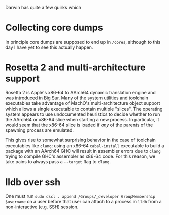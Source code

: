 Darwin has quite a few quirks which 

# Collecting core dumps

In principle core dumps are supposed to end up in `/cores`, although to this day I have yet to see this actually happen.

# Rosetta 2 and multi-architecture support

Rosetta 2 is Apple's x86-64 to AArch64 dynamic translation engine and was introduced in Big Sur. Many of the system utilities and toolchain executables take advantage of MachO's multi-architecture object support which allows a single executable to contain multiple "slices". The operating system appears to use undocumented heuristics to decide whether to run the AArch64 or x86-64 slice when starting a new process. In particular, it would seem that the x86-64 slice is loaded if *any* of the parents of the spawning process are emulated.

This gives rise to somewhat surprising behavior in the case of toolchain executables like `clang`: using an x86-64 `cabal-install` executable to build a package with an AArch64 GHC will result in assembler errors due to `clang` trying to compile GHC's assembler as x86-64 code. For this reason, we take pains to always pass a `--target` flag to `clang`.

# lldb over ssh

One must run `sudo dscl . append /Groups/_developer GroupMembership $username` on a user before that user can attach to a process in `lldb` from a non-interactive (e.g. SSH) session.